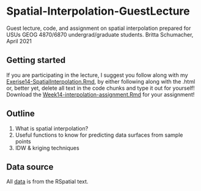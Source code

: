 # Spatial-Interpolation-GuestLecture
Guest lecture, code, and assignment on spatial interpolation prepared for USUs GEOG 4870/6870 undergrad/graduate students.
Britta Schumacher, April 2021

## Getting started
If you are participating in the lecture, I suggest you follow along with my [Exerise14-SpatialInterpolation.Rmd](https://github.com/blschum/Spatial-Interpolation-GuestLecture/blob/main/Exerise14-SpatialInterpolation.Rmd), by either following along with the .html or, better yet, delete all text in the code chunks and type it out for yourself! Download the [Week14-interpolation-assignment.Rmd](https://github.com/blschum/Spatial-Interpolation-GuestLecture/blob/main/Week14-interpolation-assignment.Rmd) for your assignment!

## Outline
1. What is spatial interpolation?
2. Useful functions to know for predicting data surfaces from sample points
3. IDW & kriging techniques

## Data source
All [data](https://github.com/blschum/Spatial-Interpolation-GuestLecture/blob/main/data/CA_precip_sf.RDS) is from the RSpatial text.
